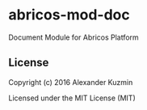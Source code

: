 # abricos-mod-doc

Document Module for Abricos Platform

## License
Copyright (c) 2016 Alexander Kuzmin

Licensed under the MIT License (MIT)